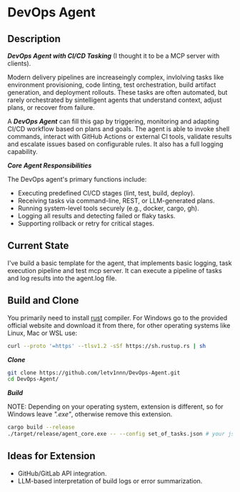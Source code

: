 # DevOps Agent

## Description
***DevOps Agent with CI/CD Tasking*** (I thought it to be a MCP server with clients).

Modern delivery pipelines are increaseingly complex, invlolving tasks like environment provisioning, code linting, test orchestration, build artifact generation, and deployment rollouts. These tasks are often automated, but rarely orchestrated by sintelligent agents that understand context, adjust plans, or recover from failure. 

A ***DevOps Agent*** can fill this gap by triggering, monitoring and adapting CI/CD workflow based on plans and goals. The agent is able to invoke shell commands, interact with GitHub Actions or external CI tools, validate results and escalate issues based on configurable rules. It also has a full logging capability.

***Core Agent Responsibilities***

The DevOps agent's primary functions include:

- Executing predefined CI/CD stages (lint, test, build, deploy).
- Receiving tasks via command-line, REST, or LLM-generated plans.
- Running system-level tools securely (e.g., docker, cargo, gh).
- Logging all results and detecting failed or flaky tasks.
- Supporting rollback or retry for critical stages.


## Current State
I've build a basic template for the agent, that implements basic logging, task execution pipeline and test mcp server. It can execute a pipeline of tasks and log results into the agent.log file.

## Build and Clone
You primarily need to install [rust](https://www.rust-lang.org/tools/install) compiler. 
For Windows go to the provided official website and download it from there, for other operating systems like Linux, Mac or WSL use:
```bash
curl --proto '=https' --tlsv1.2 -sSf https://sh.rustup.rs | sh
```

***Clone***
```bash
git clone https://github.com/letv1nnn/DevOps-Agent.git
cd DevOps-Agent/
```

***Build***

NOTE: Depending on your operating system, extension is different, so for Windows leave *".exe"*, otherwise remove this extension.   
```bash
cargo build --release
./target/release/agent_core.exe -- --config set_of_tasks.json # your json config file
```

## Ideas for Extension
- GitHub/GitLab API integration.
- LLM-based interpretation of build logs or error summarization.

